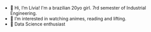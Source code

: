 - 👋 Hi, I’m Lívia! I'm a brazilian 20yo girl. 7rd semester of Industrial Engineering.
- 👀 I’m interested in watching animes, reading and lifting.
- 🌱 Data Science enthusiast

<!---
thoughtfuliv/thoughtfuliv is a ✨ special ✨ repository because its `README.md` (this file) appears on your GitHub profile.
You can click the Preview link to take a look at your changes.
--->
